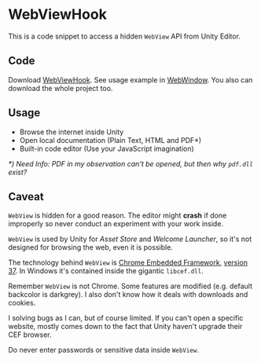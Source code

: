 # WebViewHook

This is a code snippet to access a hidden `WebView` API from Unity Editor.

## Code

Download [WebViewHook](Assets/Editor/WebViewHook.cs). See usage example in [WebWindow](Assets/Editor/WebWindow.cs). You also can download the whole project too.

## Usage

+ Browse the internet inside Unity
+ Open local documentation (Plain Text, HTML and PDF*)
+ Built-in code editor (Use your JavaScript imagination)

*\*) Need Info: PDF in my observation can't be opened, but then why `pdf.dll` exist?*

## Caveat

`WebView` is hidden for a good reason. The editor might **crash** if done improperly so never conduct an experiment with your work inside.

`WebView` is used by Unity for *Asset Store* and *Welcome Launcher*, so it's not designed for browsing the web, even it is possible.

The technology behind `WebView` is [Chrome Embedded Framework](https://en.wikipedia.org/wiki/Chromium_Embedded_Framework), [version 37](https://twitter.com/willnode/status/955079655630913541). In Windows it's contained inside the gigantic `libcef.dll`.

Remember `WebView` is not Chrome. Some features are modified (e.g. default backcolor is darkgrey). I also don't know how it deals with downloads and cookies.

I solving bugs as I can, but of course limited. If you can't open a specific website, mostly comes down to the fact that Unity haven't upgrade their CEF browser.

Do never enter passwords or sensitive data inside `WebView`.